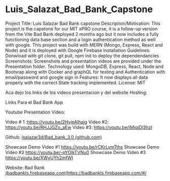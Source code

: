 # Luis_Salazat_Bad_Bank_Capstone

Project Title: Luis Salazar Bad Bank capstone
Description/Motivation: This project is the capstone for our MIT xPRO course, it is a follow-up version from the Vite Bad Bank deployed 2 months ago but it now includes a fully functioning data base section and a login authentication method as well with google. This project was build with MERN (Mongo, Express, React and Node) and it is deployed with Google Firebase
Installation Guidelines: Donwload with git clone, git pull, npm init to deploy the dependendancies
Screenshots: Screenshots and presentation videos are provided under the Presentation folder.
Technology used: MongoDB, Express, React, Node and Bootsrap along with Docker and graphQL for testing and Authentication with email/password and google sign in
Features: It now displays all data properly with the correct State tracking implemented.
License: MIT

Aca dejo los links de los videos presentacion y del website Hosting:

Links Para el Bad Bank App 

Youtube Presentation Video:

Video # 1 :https://youtu.be/2HyjeAlhajg
Video #2: https://youtu.be/RHJJGZo_aEw
Video #3: https://youtu.be/iMiqjDl3hzI

Github: [lsalazar3d/Bad_bank_3.0 (github.com)](https://github.com/lsalazar3d/Bad_bank_3.0)

Showcase Demo Video #1
https://youtu.be/rCKrLymTths
Showcase Demo Video #2
https://youtu.be/-pYOlkTVNu0
Showcase Demo Video #3
https://youtu.be/XWyUYh2mfWI



Website: Bad Bank [ (badbankls.firebaseapp.com)](https://badbankls.firebaseapp.com/#/)https://badbankls.firebaseapp.com/#/
